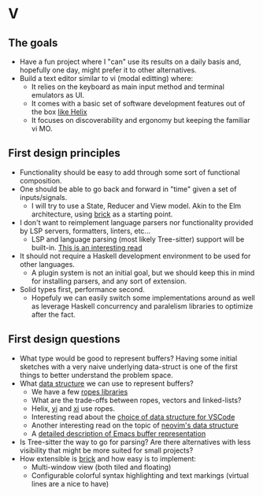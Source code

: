 # V

## The goals

* Have a fun project where I "can" use its results on a daily basis and, hopefully one day, might prefer it to other alternatives.
* Build a text editor similar to vi (modal editting) where:
    * It relies on the keyboard as main input method and terminal emulators as UI.
    * It comes with a basic set of software development features out of the box [like Helix](https://helix-editor.com/)
    * It focuses on discoverability and ergonomy but keeping the familiar vi MO.

## First design principles

* Functionality should be easy to add through some sort of functional composition.
* One should be able to go back and forward in "time" given a set of inputs/signals.
    * I will try to use a State, Reducer and View model. Akin to the Elm architecture, using [brick](https://hackage.haskell.org/package/brick) as a starting point.
* I don't want to reimplement language parsers nor functionality provided by LSP servers, formatters, linters, etc...
    * LSP and language parsing (most likely Tree-sitter) support will be built-in. [This is an interesting read](https://github.com/microsoft/vscode/issues/50140)
* It should not require a Haskell development environment to be used for other languages.
    * A plugin system is not an initial goal, but we should keep this in mind for installing parsers, and any sort of extension.
* Solid types first, performance second.
    * Hopefuly we can easily switch some implementations around as well as leverage Haskell concurrency and paralelism libraries to optimize after the fact.

## First design questions

* What type would be good to represent buffers? Having some initial sketches with a very naive underlying data-struct is one of the first things to better understand the problem space.
* What [data structure](https://iq.opengenus.org/data-structures-used-in-text-editor/) we can use to represent buffers?
    * We have a few [ropes libraries](https://hackage.haskell.org/packages/search?terms=ropes)
    * What are the trade-offs between ropes, vectors and linked-lists?
    * Helix, [yi](https://github.com/yi-editor/yi) and [xi](https://xi-editor.io/) use ropes.
    * Interesting read about the [choice of data structure for VSCode](https://code.visualstudio.com/blogs/2018/03/23/text-buffer-reimplementation)
    * Another interesting read on the topic of [neovim's data structure](https://github.com/neovim/neovim/discussions/25647)
    * A [detailed description of Emacs buffer representation](https://www.gnu.org/software/emacs/manual/html_node/elisp/Buffer-Internals.html)
* Is Tree-sitter the way to go for parsing? Are there alternatives with less visibility that might be more suited for small projects?
* How extensible is [brick](https://hackage.haskell.org/package/brick) and how easy is to implement:
    * Multi-window view (both tiled and floating)
    * Configurable colorful syntax highlighting and text markings (virtual lines are a nice to have)


